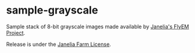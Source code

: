 sample-grayscale
================

Sample stack of 8-bit grayscale images made available by [Janelia's FlyEM Project](http://www.janelia.org/team-project/fly-em).

Release is under the [Janelia Farm License](http://janelia-flyem.github.io/janelia_farm_license.html).
